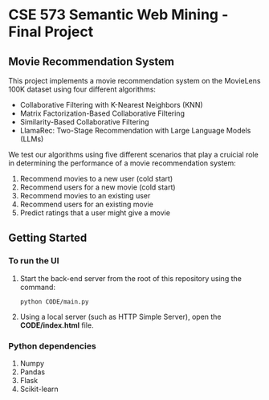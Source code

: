 # CSE 573 Semantic Web Mining - Final Project

## Movie Recommendation System

This project implements a movie recommendation system on the MovieLens 100K dataset using four different algorithms:

- Collaborative Filtering with K-Nearest Neighbors (KNN)
- Matrix Factorization-Based Collaborative Filtering
- Similarity-Based Collaborative Filtering
- LlamaRec: Two-Stage Recommendation with Large Language Models (LLMs)

We test our algorithms using five different scenarios that play a cruicial role in determining the performance of a movie recommendation system:

1. Recommend movies to a new user (cold start)
2. Recommend users for a new movie (cold start)
3. Recommend movies to an existing user
4. Recommend users for an existing movie
5. Predict ratings that a user might give a movie

## Getting Started

### To run the UI

1. Start the back-end server from the root of this repository using the command:

   `python CODE/main.py`

2. Using a local server (such as HTTP Simple Server), open the **CODE/index.html** file.

### Python dependencies

1. Numpy
2. Pandas
3. Flask
4. Scikit-learn
